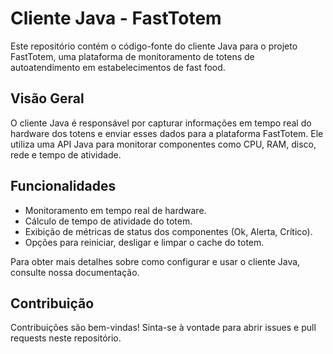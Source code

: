 # Cliente Java - FastTotem

Este repositório contém o código-fonte do cliente Java para o projeto FastTotem, uma plataforma de monitoramento de totens de autoatendimento em estabelecimentos de fast food.

## Visão Geral

O cliente Java é responsável por capturar informações em tempo real do hardware dos totens e enviar esses dados para a plataforma FastTotem. Ele utiliza uma API Java para monitorar componentes como CPU, RAM, disco, rede e tempo de atividade.

## Funcionalidades

- Monitoramento em tempo real de hardware.
- Cálculo de tempo de atividade do totem.
- Exibição de métricas de status dos componentes (Ok, Alerta, Crítico).
- Opções para reiniciar, desligar e limpar o cache do totem.

Para obter mais detalhes sobre como configurar e usar o cliente Java, consulte nossa documentação.

## Contribuição

Contribuições são bem-vindas! Sinta-se à vontade para abrir issues e pull requests neste repositório.
